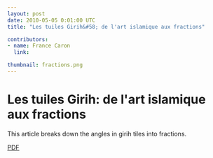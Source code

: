 ```yaml
---
layout: post
date: 2010-05-05 0:01:00 UTC
title: "Les tuiles Girih&#58; de l'art islamique aux fractions"

contributors:
- name: France Caron
  link:

thumbnail: fractions.png
---
```


# Les tuiles Girih: de l'art islamique aux fractions

This article breaks down the angles in girih tiles into fractions.

<a href="/media/Article_Caron.pdf" download="">PDF</a> 
